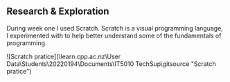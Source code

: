 ## Research & Exploration

During week one I used Scratch. Scratch is a visual programming language, I experimented with to help better understand some of the fundamentals of programming.

![Scratch pratice](\learn.cpp.ac.nz\User Data\Students\20220194\Documents\IT5010 TechSup\gitsource "Scratch pratice")
